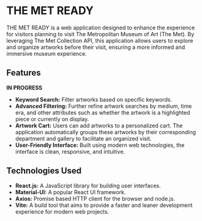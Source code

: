 # THE MET READY 

THE MET READY is a web application designed to enhance the experience for visitors planning to visit The Metropolitan Museum of Art (The Met). By leveraging The Met Collection API, this application allows users to explore and organize artworks before their visit, ensuring a more informed and immersive museum experience.

## Features
**IN PROGRESS**
- **Keyword Search:** Filter artworks based on specific keywords.
- **Advanced Filtering:** Further refine artwork searches by medium, time era, and other attributes such as whether the artwork is a highlighted piece or currently on display.
- **Artwork Cart:** Users can add artworks to a personalized cart. The application automatically groups these artworks by their corresponding department and gallery to facilitate an organized visit.
- **User-Friendly Interface:** Built using modern web technologies, the interface is clean, responsive, and intuitive.

## Technologies Used

- **React.js:** A JavaScript library for building user interfaces.
- **Material-UI:** A popular React UI framework.
- **Axios:** Promise based HTTP client for the browser and node.js.
- **Vite:** A build tool that aims to provide a faster and leaner development experience for modern web projects.
